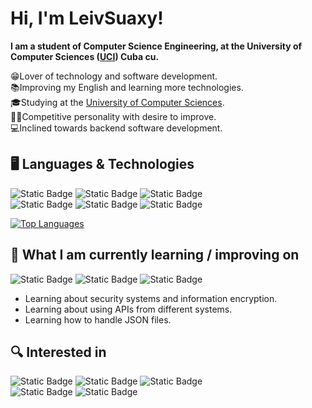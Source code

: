 # Hi, I'm LeivSuaxy!

<b>I am a student of Computer Science Engineering, at the University of Computer Sciences
(<a href="https://www.uci.cu/">UCI</a>) Cuba cu.<br></b>

😁Lover of technology and software development.<br> 
📚Improving my English and learning more technologies.<br>
🎓Studying at the <a href="https://www.uci.cu/">University of Computer Sciences</a>.<br>
💪🏼Competitive personality with desire to improve.<br>
💻Inclined towards backend software development.<br>

## 🖥 Languages & Technologies


![Static Badge](https://img.shields.io/badge/Python-0d1117?style=for-the-badge&logo=python&logoColor=yellow&logoSize=auto)
![Static Badge](https://img.shields.io/badge/C--Sharp-0d1117?style=for-the-badge&logo=csharp&logoColor=blue&logoSize=auto)
![Static Badge](https://img.shields.io/badge/Django-0d1117?style=for-the-badge&logo=django&logoColor=%230b4e1e&logoSize=auto)
<br/>
![Static Badge](https://img.shields.io/badge/MySQL-0d1117?style=for-the-badge&logo=mysql&logoColor=%234479A1&logoSize=auto)
![Static Badge](https://img.shields.io/badge/HTML5-0d1117?style=for-the-badge&logo=html5&logoColor=%23E34F26&logoSize=auto)
![Static Badge](https://img.shields.io/badge/CSS3-0d1117?style=for-the-badge&logo=css3&logoColor=%231572B6&logoSize=auto)

[![Top Languages](https://github-readme-stats.vercel.app/api/top-langs/?username=LeivSuaxy&layout=compact)](https://github.com/LeivSuaxy)

## 📖 What I am currently learning / improving on

![Static Badge](https://img.shields.io/badge/.NET-0d1117?style=for-the-badge&logo=dotnet&logoColor=%23512BD4&logoSize=auto)
![Static Badge](https://img.shields.io/badge/Node.JS-0d1117?style=for-the-badge&logo=nodedotjs&logoColor=%23339933&logoSize=auto)
![Static Badge](https://img.shields.io/badge/JavaScript-0d1117?style=for-the-badge&logo=javascript&logoColor=%23F7DF1E&logoSize=auto)

* Learning about security systems and information encryption.
* Learning about using APIs from different systems.
* Learning how to handle JSON files.


## 🔍 Interested in

![Static Badge](https://img.shields.io/badge/MongoDB-0d1117?style=for-the-badge&logo=mongodb&logoColor=%2347A248)
![Static Badge](https://img.shields.io/badge/FastAPI-0d1117?style=for-the-badge&logo=fastapi&logoColor=%23009688&logoSize=auto)
![Static Badge](https://img.shields.io/badge/TypeScript-0d1117?style=for-the-badge&logo=typescript&logoColor=%233178C6&logoSize=auto)
<br/>
![Static Badge](https://img.shields.io/badge/React-0d1117?style=for-the-badge&logo=react&logoColor=%2361DAFB&logoSize=auto)
![Static Badge](https://img.shields.io/badge/Docker-0d1117?style=for-the-badge&logo=docker&logoColor=%232496ED&logoSize=auto)

